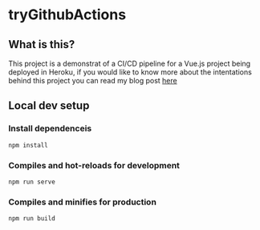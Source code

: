 # tryGithubActions

## What is this?

This project is a demonstrat of a CI/CD pipeline for a Vue.js project being deployed in Heroku, if you would like to know more about the intentations behind this project you can read my blog post [here](https://medium.com/@pedsm)

## Local dev setup

### Install dependenceis
```
npm install
```

### Compiles and hot-reloads for development
```
npm run serve
```

### Compiles and minifies for production
```
npm run build
```
